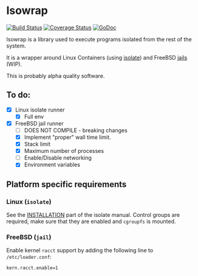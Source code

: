 # Isowrap

[![Build Status](https://travis-ci.org/xmc-dev/isowrap.svg?branch=master)](https://travis-ci.org/xmc-dev/isowrap)
[![Coverage Status](https://coveralls.io/repos/github/xmc-dev/isowrap/badge.svg)](https://coveralls.io/github/xmc-dev/isowrap)
[![GoDoc](https://godoc.org/github.com/xmc-dev/isowrap?status.svg)](https://godoc.org/github.com/xmc-dev/isowrap)

Isowrap is a library used to execute programs isolated from the rest of the system.

It is a wrapper around Linux Containers (using [isolate](https://github.com/ioi/isolate)) and FreeBSD [jails](https://www.freebsd.org/doc/handbook/jails.html) (WIP).

This is probably alpha quality software.

## To do:

- [x] Linux isolate runner
  - [x] Full env
- [x] FreeBSD jail runner
  - [ ] DOES NOT COMPILE - breaking changes
  - [x] Implement "proper" wall time limit.
  - [x] Stack limit
  - [x] Maximum number of processes
  - [ ] Enable/Disable networking
  - [x] Environment variables

## Platform specific requirements

### Linux (`isolate`)

See the [INSTALLATION](https://github.com/ioi/isolate/blob/master/isolate.1.txt#L254-L280) part of the isolate manual. Control groups are required, make sure that they are enabled and `cgroupfs` is mounted.

### FreeBSD (`jail`)

Enable kernel `racct` support by adding the following line to `/etc/loader.conf`:

```
kern.racct.enable=1
```
